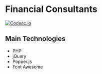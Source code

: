 # Financial Consultants

[![Codeac.io](https://static.codeac.io/badges/2-323127817.svg "Codeac")](https://app.codeac.io/github/jonatasfagundes/project)

## Main Technologies
- PHP
- jQuery
- Popper.js
- Font Awesome
